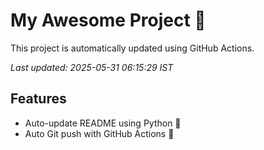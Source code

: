 # My Awesome Project 🚀

This project is automatically updated using GitHub Actions.

_Last updated: 2025-05-31 06:15:29 IST_

## Features
- Auto-update README using Python 🐍
- Auto Git push with GitHub Actions 🤖
